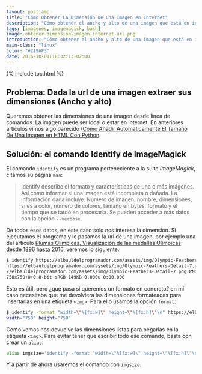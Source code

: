 ```yaml
---
layout: post.amp
title: "Cómo Obtener La Dimensión De Una Imagen en Internet"
description: "Cómo obtener el ancho y alto de una imagen que está en internet desde línea de comandos"
tags: [imagenes, imagemagick, bash]
image: obtener-dimension-imagen-internet-url.png
introduction: "Cómo obtener el ancho y alto de una imagen que está en internet desde línea de comandos"
main-class: "linux"
color: "#2196F3"
date: 2016-10-01T18:32:13+02:00
---
```


{% include toc.html %}

## Problema: Dada la url de una imagen extraer sus dimensiones (Ancho y alto)

Queremos obtener las dimensiones de una imagen desde línea de comandos. La imagen puede ser local o estar en internet.  En anteriores artículos vimos algo parecido ([Cómo Añadir Automáticamente El Tamaño De Una Imagen en HTML Con Python](https://elbauldelprogramador.com/como-anadir-automaticamente-el-tamao-de-una-imagen-en-html-con-python/ "Cómo Añadir Automáticamente El Tamaño De Una Imagen en HTML Con Python").

<!--ad-->

## Solución: el comando Identify de ImageMagick

El comando `identify` es un programa perteneciente a la suite _ImageMagick_, citamos su página `man`:

> Identify describe el formato y características de una o más imágenes. Así como informar si una imagen está incompleta o dañada. La información dada incluye: Número de imagen, nombre, dimensiones, si es a color, número de colores, tamaño en bytes, formato y el tiempo que se tardó en procesarla. Se pueden acceder a más datos con la opción `--verbose`.

De todos esos datos, en este caso solo nos interesa la dimensión. Si ejecutamos el programa y le pasamos la url de una imagen, por ejemplo una del artículo [Plumas Olímpicas, Visualización de las medallas Olímpicas desde 1896 hasta 2016](https://elbauldelprogramador.com/las-medallas-de-oro-en-las-olimpiadas-desde-1896-visualizadas/ "Plumas Olímpicas, Visualización de las medallas Olímpicas desde 1896 hasta 2016"), veremos lo siguiente:

```bash
$ identify https://elbauldelprogramador.com/assets/img/Olympic-Feathers-Detail-7.png
https://elbauldelprogramador.com/assets/img/Olympic-Feathers-Detail-7.png=>\
//elbauldelprogramador.com/assets/img/Olympic-Feathers-Detail-7.png PNG 750x750\
750x750+0+0 8-bit sRGB 149KB 0.000u 0:00.000
```

Esto es útil, pero ¿qué pasa si queremos un formato en concreto? en mi caso necesitaba que me devolviera las dimensiones formateadas para insertarlas en una etiqueta `<img>`. Para ello usamos la opción `format`:

```bash
$ identify -format "width=\"%[fx:w]\" height=\"%[fx:h]\"\n" https://elbauldelprogramador.com/assets/img/Olympic-Feathers-Detail-7.png
width="750" height="750"
```

Como vemos nos devuelve las dimensiones listas para pegarlas en la etiqueta `<img>`. Para evitar tener que escribir todo ese comando, basta con crear un `alias`:

```bash
alias imgsize='identify -format "width=\"%[fx:w]\" height=\"%[fx:h]\"\n"'
```

Y a partir de ahora usaremos el comando con `imgsize`.
